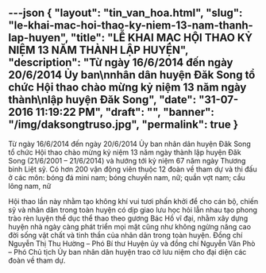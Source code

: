 ---json
{
    "layout": "tin_van_hoa.html",
    "slug": "le-khai-mac-hoi-thao-ky-niem-13-nam-thanh-lap-huyen",
    "title": "LỄ KHAI MẠC HỘI THAO KỶ NIỆM 13 NĂM THÀNH LẬP HUYỆN",
    "description": "Từ ngày 16/6/2014 đến ngày 20/6/2014 Ủy ban\nnhân dân huyện Đăk Song tổ chức Hội thao chào mừng kỷ niệm 13 năm ngày thành\nlập huyện Đăk Song",
    "date": "31-07-2016 11:19:22 PM",
    "draft": "",
    "banner": "/img/daksongtruso.jpg",
    "permalink": true
}
---
Từ ngày 16/6/2014 đến ngày 20/6/2014 Ủy ban
nhân dân huyện Đăk Song tổ chức Hội thao chào mừng kỷ niệm 13 năm ngày thành
lập huyện Đăk Song (21/6/2001 – 21/6/2014) và hướng tới kỷ niệm 67 năm ngày Thương
binh Liệt sỹ. Có hơn 200 vận động viên thuộc 12 đoàn về tham dự và thi đấu ở
các môn: bóng đá mini nam; bóng chuyền nam, nữ; quần vợt nam; cầu lông nam, nữ

Hội thao lần này nhằm tạo không khí vui
tươi phấn khởi để cho cán bộ, chiến sỹ và nhân dân trong toàn huyện có dịp giao
lưu học hỏi lẫn nhau tạo phong trào rèn luyện thể dục thể thao theo gương Bác
Hồ vĩ đại, nhằm xây dựng huyện nhà ngày càng phát triển mọi mặt cũng như không
ngừng nâng cao đời sống vật chất và tinh thần của nhân dân trong toàn huyện.
Đồng chí Nguyễn Thị Thu Hường – Phó Bí thư
Huyện ủy và đồng chí Nguyễn Văn Phò – Phó Chủ tịch Ủy ban nhân dân huyện trao
cờ lưu niệm cho đại diện các đoàn về tham dự.